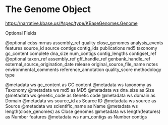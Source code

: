 # The Genome Object
https://narrative.kbase.us/#spec/type/KBaseGenomes.Genome

Optional Fields

@optional cdss mrnas assembly_ref quality close_genomes analysis_events features source_id source contigs contig_ids publications md5 taxonomy gc_content complete dna_size num_contigs contig_lengths contigset_ref
@optional taxon_ref assembly_ref gff_handle_ref genbank_handle_ref external_source_origination_date release original_source_file_name notes environmental_comments reference_annotation quality_score methodology type

@metadata ws gc_content as GC content
@metadata ws taxonomy as Taxonomy
@metadata ws md5 as MD5
@metadata ws dna_size as Size
@metadata ws genetic_code as Genetic code
@metadata ws domain as Domain
    @metadata ws source_id as Source ID
    @metadata ws source as Source
    @metadata ws scientific_name as Name
    @metadata ws length(close_genomes) as Close genomes
    @metadata ws length(features) as Number features
    @metadata ws num_contigs as Number contigs
